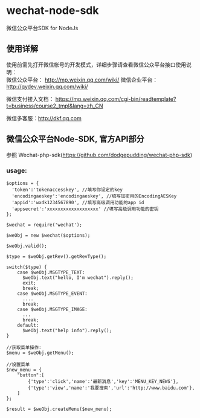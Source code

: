 # wechat-node-sdk
微信公众平台SDK for NodeJs
## 使用详解
使用前需先打开微信帐号的开发模式，详细步骤请查看微信公众平台接口使用说明：  
微信公众平台： http://mp.weixin.qq.com/wiki/
微信企业平台： http://qydev.weixin.qq.com/wiki/

微信支付接入文档：
https://mp.weixin.qq.com/cgi-bin/readtemplate?t=business/course2_tmpl&lang=zh_CN

微信多客服：http://dkf.qq.com

##	微信公众平台Node-SDK, 官方API部分
参照 Wechat-php-sdk(https://github.com/dodgepudding/wechat-php-sdk)
###  usage:

```
$options = {
  'token':'tokenaccesskey', //填写你设定的key
  'encodingaeskey':'encodingaeskey', //填写加密用的EncodingAESKey
  'appid':'wxdk1234567890', //填写高级调用功能的app id
  'appsecret':'xxxxxxxxxxxxxxxxxxx' //填写高级调用功能的密钥
};

$wechat = require('wechat');

$weObj = new $wechat($options);

$weObj.valid();

$type = $weObj.getRev().getRevType();

switch($type) {
    case $weObj.MSGTYPE_TEXT:
      $weObj.text("hello, I'm wechat").reply();
      exit;
      break;
    case $weObj.MSGTYPE_EVENT:
      ....
      break;
    case $weObj.MSGTYPE_IMAGE:
      ...
      break;
    default:
      $weObj.text("help info").reply();
}

//获取菜单操作:
$menu = $weObj.getMenu();

//设置菜单
$new_menu = {
    "button":[
        {'type':'click','name':'最新消息','key':'MENU_KEY_NEWS'},
        {'type':'view','name':'我要搜索','url':'http://www.baidu.com'},
    ]
};

$result = $weObj.createMenu($new_menu);
 ```